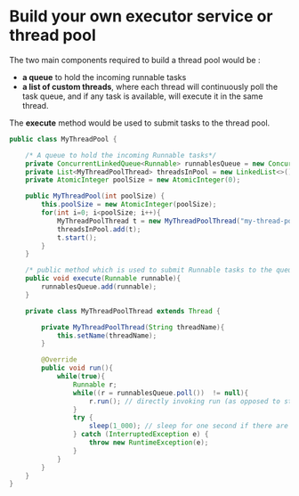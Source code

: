 # Build your own executor service or thread pool

The two main components required to build a thread pool would be :
* **a queue** to hold the incoming runnable tasks
* **a list of custom threads**, where each thread will continuously poll the task queue, and if any task is available, will execute it in the same thread.   


The **execute** method would be used to submit tasks to the thread pool.

```java
public class MyThreadPool {

    /* A queue to hold the incoming Runnable tasks*/
    private ConcurrentLinkedQueue<Runnable> runnablesQueue = new ConcurrentLinkedQueue<>();
    private List<MyThreadPoolThread> threadsInPool = new LinkedList<>();
    private AtomicInteger poolSize = new AtomicInteger(0);

    public MyThreadPool(int poolSize) {
        this.poolSize = new AtomicInteger(poolSize);
        for(int i=0; i<poolSize; i++){
            MyThreadPoolThread t = new MyThreadPoolThread("my-thread-pool-thread-" + i);
            threadsInPool.add(t);
            t.start();
        }
    }

    /* public method which is used to submit Runnable tasks to the queue.*/
    public void execute(Runnable runnable){
        runnablesQueue.add(runnable);
    }

    private class MyThreadPoolThread extends Thread {

        private MyThreadPoolThread(String threadName){
            this.setName(threadName);
        }

        @Override
        public void run(){
            while(true){
                Runnable r;
                while((r = runnablesQueue.poll())  != null){
                    r.run(); // directly invoking run (as opposed to start() method) keeps the execution within the same thread
                }
                try {
                    sleep(1_000); // sleep for one second if there are no more runnables in queue
                } catch (InterruptedException e) {
                    throw new RuntimeException(e);
                }
            }
        }
    }
}

```
